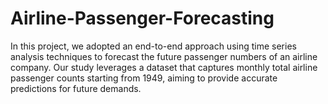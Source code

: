 # Airline-Passenger-Forecasting
In this project, we adopted an end-to-end approach using time series analysis techniques to forecast the future passenger numbers of an airline company. 
Our study leverages a dataset that captures monthly total airline passenger counts starting from 1949, aiming to provide accurate predictions for future demands.
